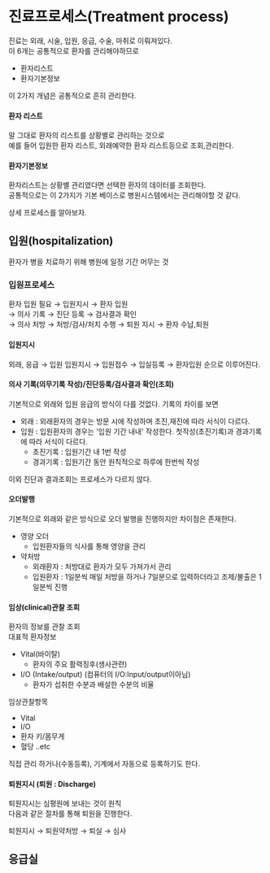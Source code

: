 # 진료프로세스(Treatment process)

진료는 외래, 시술, 입원, 응급, 수술, 마취로 이뤄져있다.<br>
이 6개는 공통적으로 환자를 관리해야하므로
- 환자리스트
- 환자기본정보

이 2가지 개념은 공통적으로 흔히 관리한다.

#### 환자 리스트
말 그대로 환자의 리스트를 상황별로 관리하는 것으로 <br>
예를 들어 입원한 환자 리스트, 외래예약한 환자 리스트등으로 조회,관리한다.

#### 환자기본정보
환자리스트는 상황별 관리였다면 선택한 환자의 데이터를 조회한다.<br>
공통적으로는 이 2가지가 기본 베이스로 병원시스템에서는 관리해야할 것 같다.

상세 프로세스를 알아보자.



## 입원(hospitalization)
환자가 병을 치료하기 위해 병원에 일정 기간 머무는 것

### 입원프로세스
환자 입원 필요 → 입원지시 → 환자 입원 <br>
→ 의사 기록 → 진단 등록 → 검사결과 확인 <br>
→ 의사 처방 → 처방/검사/처치 수행 → 퇴원 지시 → 환자 수납,퇴원

#### 입원지시
외래, 응급 → 입원 
입원지시 → 입원접수 → 입실등록 → 환자입원 순으로 이루어진다.

#### 의사 기록(의무기록 작성)/진단등록/검사결과 확인(조회)
기본적으로 외래와 입원 응급의 방식이 다를 것없다.
기록의 차이를 보면 
- 외래 : 외래환자의 경우는 방문 시에 작성하며 초진,재진에 따라 서식이 다르다.
- 입원 : 입원환자의 경우는 '입원 기간 내내' 작성한다. 첫작성(초진기록)과 경과기록에 따라 서식이 다르다.
  - 초진기록 : 입원기간 내 1번 작성
  - 경과기록 : 입원기간 동안 원칙적으로 하루에 한번씩 작성

이외 진단과 결과조회는 프로세스가 다르지 않다.

#### 오더발행
기본적으로 외래와 같은 방식으로 오더 발행을 진행하지만 차이점은 존재한다.
- 영양 오더
  - 입원환자들의 식사를 통해 영양을 관리
- 약처방
  - 외래환자 : 처방대로 환자가 모두 가져가서 관리
  - 입원환자 : 1일분씩 매일 처방을 하거나 7일분으로 입력하더라고 조제/불출은 1일분씩 진행

#### 임상(clinical)관찰 조회 
환자의 정보를 관찰 조회 
<br>대표적 환자정보
- Vital(바이탈)
  - 환자의 주요 활력징후(생사관련)
- I/O (Intake/output) (컴퓨터의 I/O:Input/output이아님)
  - 환자가 섭취한 수분과 배설한 수분의 비율

임상관찰항목
- Vital
- I/O
- 환자 키/몸무게
- 혈당 ..etc

직접 관리 하거나(수동등록), 기계에서 자동으로 등록하기도 한다.

#### 퇴원지시 (퇴원 : Discharge)
퇴원지시는 심평원에 보내는 것이 원칙
<br>다음과 같은 절차를 통해 퇴원을 진행한다.

퇴원지시 → 퇴원약처방 → 퇴실 → 심사

## 응급실
